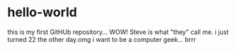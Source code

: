 # hello-world
this is my first GitHUb repository... WOW!
Steve is what "they" call me.
i just turned 22 the other day.omg 
i want to be a computer geek...
brrr

